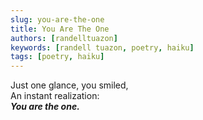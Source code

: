 ```yaml
---
slug: you-are-the-one
title: You Are The One
authors: [randelltuazon]
keywords: [randell tuazon, poetry, haiku]
tags: [poetry, haiku]
---
```


Just one glance, you smiled,<br/>
An instant realization:<br/>
***You are the one.***<br/>
